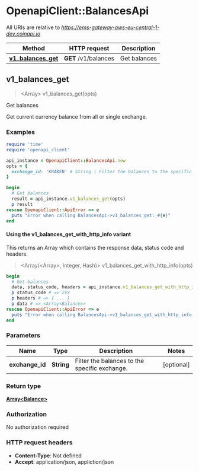# OpenapiClient::BalancesApi

All URIs are relative to *https://ems-gateway-aws-eu-central-1-dev.coinapi.io*

| Method | HTTP request | Description |
| ------ | ------------ | ----------- |
| [**v1_balances_get**](BalancesApi.md#v1_balances_get) | **GET** /v1/balances | Get balances |


## v1_balances_get

> <Array<Balance>> v1_balances_get(opts)

Get balances

Get current currency balance from all or single exchange.

### Examples

```ruby
require 'time'
require 'openapi_client'

api_instance = OpenapiClient::BalancesApi.new
opts = {
  exchange_id: 'KRAKEN' # String | Filter the balances to the specific exchange.
}

begin
  # Get balances
  result = api_instance.v1_balances_get(opts)
  p result
rescue OpenapiClient::ApiError => e
  puts "Error when calling BalancesApi->v1_balances_get: #{e}"
end
```

#### Using the v1_balances_get_with_http_info variant

This returns an Array which contains the response data, status code and headers.

> <Array(<Array<Balance>>, Integer, Hash)> v1_balances_get_with_http_info(opts)

```ruby
begin
  # Get balances
  data, status_code, headers = api_instance.v1_balances_get_with_http_info(opts)
  p status_code # => 2xx
  p headers # => { ... }
  p data # => <Array<Balance>>
rescue OpenapiClient::ApiError => e
  puts "Error when calling BalancesApi->v1_balances_get_with_http_info: #{e}"
end
```

### Parameters

| Name | Type | Description | Notes |
| ---- | ---- | ----------- | ----- |
| **exchange_id** | **String** | Filter the balances to the specific exchange. | [optional] |

### Return type

[**Array&lt;Balance&gt;**](Balance.md)

### Authorization

No authorization required

### HTTP request headers

- **Content-Type**: Not defined
- **Accept**: application/json, appliction/json

